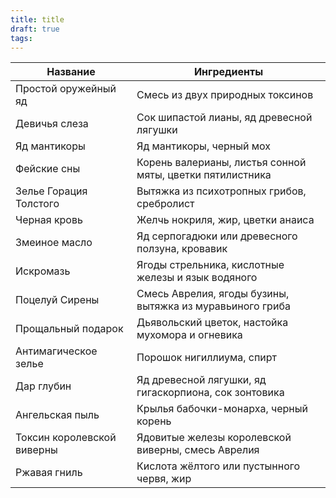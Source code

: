 ```yaml
---
title: title
draft: true
tags:
---
```


| Название                   | Ингредиенты                                               |
| -------------------------- | --------------------------------------------------------- |
| Простой оружейный яд       | Смесь из двух природных токсинов                          |
| Девичья слеза              | Сок шипастой лианы, яд древесной лягушки                  |
| Яд мантикоры               | Яд мантикоры, черный мох                                  |
| Фейские сны                | Корень валерианы, листья сонной мяты, цветки пятилистника |
| Зелье Горация Толстого     | Вытяжка из психотропных грибов, сребролист                |
| Черная кровь               | Желчь нокриля, жир, цветки анаиса                         |
| Змеиное масло              | Яд серпогадюки или древесного ползуна, кровавик           |
| Искромазь                  | Ягоды стрельника, кислотные железы и язык водяного        |
| Поцелуй Сирены             | Смесь Аврелия, ягоды бузины, вытяжка из муравьиного гриба |
| Прощальный подарок         | Дьявольский цветок, настойка мухомора и огневика          |
| Антимагическое зелье       | Порошок нигиллиума, спирт                                 |
| Дар глубин                 | Яд древесной лягушки, яд гигаскорпиона, сок зонтовика     |
| Ангельская пыль            | Крылья бабочки-монарха, черный корень                     |
| Токсин королевской виверны | Ядовитые железы королевской виверны, смесь Аврелия        |
| Ржавая гниль               | Кислота жёлтого или пустынного червя, жир                 |
